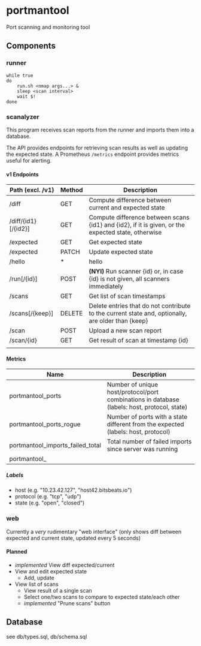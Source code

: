 # portmantool

Port scanning and monitoring tool

## Components

### runner

```
while true
do
	run.sh <nmap args...> &
	sleep <scan interval>
	wait $!
done
```

### scanalyzer

This program receives scan reports from the runner and imports them into a
database.

The API provides endpoints for retrieving scan results as well as updating the
expected state. A Prometheus `/metrics` endpoint provides metrics useful for
alerting.

#### v1 Endpoints

| Path (excl. /v1)               | Method | Description                                                                                                        |
| ------------------------------ | ------ | ------------------------------------------------------------------------------------------------------------------ |
| /diff                          | GET    | Compute difference between current and expected state                                                              |
| /diff/{id1}[/{id2}]            | GET    | Compute difference between scans {id1} and {id2}, if it is given, or the expected state, otherwise                 |
| /expected                      | GET    | Get expected state                                                                                                 |
| /expected                      | PATCH  | Update expected state                                                                                              |
| /hello                         | *      | hello                                                                                                              |
| /run[/{id}]                    | POST   | **(NYI)** Run scanner {id} or, in case {id} is not given, all scanners immediately                                 |
| /scans                         | GET    | Get list of scan timestamps                                                                                        |
| /scans[/{keep}]                | DELETE | Delete entries that do not contribute to the current state and, optionally, are older than {keep}                  |
| /scan                          | POST   | Upload a new scan report                                                                                           |
| /scan/{id}                     | GET    | Get result of scan at timestamp {id}                                                                               |
|                                |        |                                                                                                                    |

#### Metrics

| Name                                     | Description                                                                                                       |
| ---------------------------------------- | ----------------------------------------------------------------------------------------------------------------- |
| portmantool_ports                        | Number of unique host/protocol/port combinations in database (labels: host, protocol, state)                      |
| portmantool_ports_rogue                  | Number of ports with a state different from the expected (labels: host, protocol)                                 |
| portmantool_imports_failed_total         | Total number of failed imports since server was running                                                           |
| portmantool_                             |                                                                                                                   |

##### Labels

* host (e.g. "10.23.42.127", "host42.bitsbeats.io")
* protocol (e.g. "tcp", "udp")
* state (e.g. "open", "closed")

### web

Currently a *very* rudimentary "web interface" (only shows diff between expected and current state, updated every 5 seconds)

#### Planned

* *implemented* View diff expected/current
* View and edit expected state
  * Add, update
* View list of scans
  * View result of a single scan
  * Select one/two scans to compare to expected state/each other
  * *implemented* "Prune scans" button

## Database

see db/types.sql, db/schema.sql
